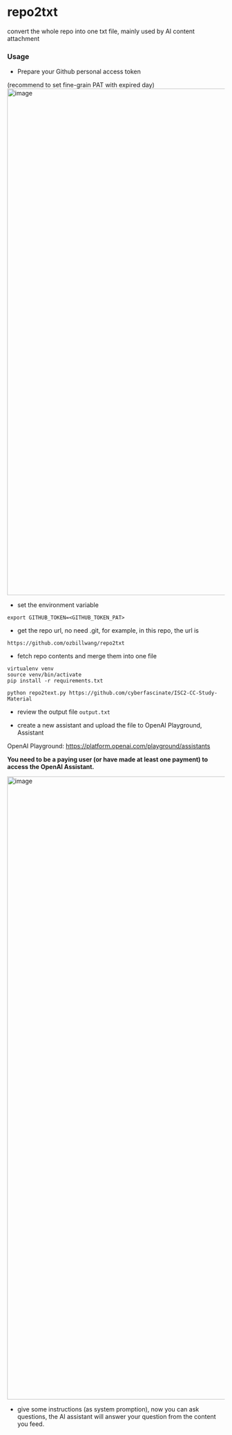 # repo2txt
convert the whole repo into one txt file, mainly used by AI content attachment

### Usage

* Prepare your Github personal access token

(recommend to set fine-grain PAT with expired day)
<img width="1171" alt="image" src="https://github.com/user-attachments/assets/80682a6a-428c-4452-8b52-59eeffc1990c">

* set the environment variable

```
export GITHUB_TOKEN=<GITHUB_TOKEN_PAT>
```

* get the repo url, no need .git, for example, in this repo, the url is

```
https://github.com/ozbillwang/repo2txt
```

* fetch repo contents and merge them into one file
```
virtualenv venv
source venv/bin/activate
pip install -r requirements.txt

python repo2text.py https://github.com/cyberfascinate/ISC2-CC-Study-Material
```
* review the output file `output.txt`

* create a new assistant and upload the file to OpenAI Playground, Assistant

OpenAI Playground: https://platform.openai.com/playground/assistants

**You need to be a paying user (or have made at least one payment) to access the OpenAI Assistant.**

<img width="1440" alt="image" src="https://github.com/user-attachments/assets/17487d2a-3994-4a4d-a110-1c360e28dfd3">

* give some instructions (as system promption), now you can ask questions, the AI assistant will answer your question from the content you feed. 
